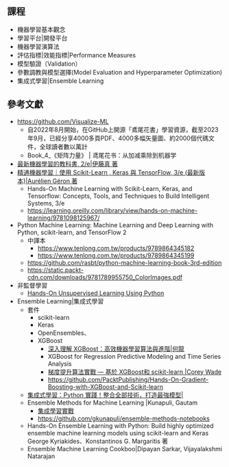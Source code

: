 ## 課程
- 機器學習基本觀念
- 學習平台|開發平台
- 機器學習演算法
- 評估指標|效能指標|Performance Measures
- 模型驗證（Validation）
- 參數調教與模型選擇(Model Evaluation and Hyperparameter Optimization)
- 集成式學習|Ensemble Learning

## 參考文獻
- https://github.com/Visualize-ML
  - 自2022年8月開始，在GitHub上開源「鳶尾花書」學習資源，截至2023年9月，已經分享4000多頁PDF、4000多幅矢量圖、約2000個代碼文件，全球讀者數以萬計
  - Book_4_《矩阵力量》 | 鸢尾花书：从加减乘除到机器学 
- [最新機器學習的教科書, 2/e|伊藤真 著](https://www.tenlong.com.tw/products/9786267383889?list_name=lv)
- [精通機器學習｜使用 Scikit-Learn , Keras 與 TensorFlow, 3/e (最新版本)|Aurélien Géron 著 ](https://www.tenlong.com.tw/products/9786263246676?list_name=srh)
  - Hands-On Machine Learning with Scikit-Learn, Keras, and Tensorflow: Concepts, Tools, and Techniques to Build Intelligent Systems, 3/e
  - https://learning.oreilly.com/library/view/hands-on-machine-learning/9781098125967/ 
- Python Machine Learning: Machine Learning and Deep Learning with Python, scikit-learn, and TensorFlow 2
  - 中譯本
    - https://www.tenlong.com.tw/products/9789864345182
    - https://www.tenlong.com.tw/products/9789864345199 
  - https://github.com/rasbt/python-machine-learning-book-3rd-edition
  - https://static.packt-cdn.com/downloads/9781789955750_ColorImages.pdf
- 非監督學習
  - [Hands-On Unsupervised Learning Using Python]() 
- Ensemble Learning|集成式學習
  - 套件
    - scikit-learn
    - Keras
    - OpenEnsembles、
    - XGBoost
      - [深入理解 XGBoost：高效機器學習算法與進階|何龍](https://www.tenlong.com.tw/products/9787111642626?list_name=srh)
      - XGBoost for Regression Predictive Modeling and Time Series Analysis
      - [梯度提升算法實戰 — 基於 XGBoost和 scikit-learn |Corey Wade](https://www.tenlong.com.tw/products/9787302659518?list_name=srh)
      - https://github.com/PacktPublishing/Hands-On-Gradient-Boosting-with-XGBoost-and-Scikit-learn
  - [集成式學習：Python 實踐！整合全部技術，打造最強模型|](https://www.tenlong.com.tw/products/9789863126942?list_name=srh)
  - Ensemble Methods for Machine Learning |Kunapuli, Gautam
    - [集成學習實戰](https://www.tenlong.com.tw/products/9787302660927?list_name=srh)
    - https://github.com/gkunapuli/ensemble-methods-notebooks 
  - Hands-On Ensemble Learning with Python: Build highly optimized ensemble machine learning models using scikit-learn and Keras
George Kyriakides、Konstantinos G. Margaritis 著
  - Ensemble Machine Learning Cookboo|Dipayan Sarkar, Vijayalakshmi Natarajan
